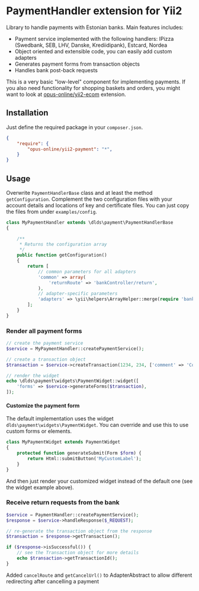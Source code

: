PaymentHandler extension for Yii2
============

Library to handle payments with Estonian banks. Main features includes:
- Payment service implemented with the following handlers: IPizza (Swedbank, SEB, LHV, Danske, Krediidipank), Estcard, Nordea
- Object oriented and extensible code, you can easily add custom adapters
- Generates payment forms from transaction objects
- Handles bank post-back requests

This is a very basic "low-level" component for implementing payments. If you also need functionality for shopping baskets and orders, you might want to look at [opus-online/yii2-ecom](https://github.com/opus-online/yii2-ecom) extension.

## Installation
Just define the required package in your `composer.json`. 
```json
{
	"require": {
		"opus-online/yii2-payment": "*",
	}
}
```

## Usage
Overwrite `PaymentHandlerBase` class and at least the method `getConfiguration`. Complement the two configuration files
with your account details and locations of key and certificate files. You can just copy the files from under `examples/config`.

```php
class MyPaymentHandler extends \dlds\payment\PaymentHandlerBase
{

    /**
     * Returns the configuration array
     */
    public function getConfiguration()
    {
        return [
            // common parameters for all adapters
            'common' => array(
                'returnRoute' => 'bankController/return',
            ),
            // adapter-specific parameters
            'adapters' => \yii\helpers\ArrayHelper::merge(require 'banks-default.php', require 'banks-local.php')
        ];
    }
}
```

### Render all payment forms
```php
// create the payment service
$service = MyPaymentHandler::createPaymentService();

// create a transaction object
$transaction = $service->createTransaction(1234, 234, ['comment' => 'Comment']);

// render the widget
echo \dlds\payment\widgets\PaymentWidget::widget([
    'forms' => $service->generateForms($transaction),
]);

```
#### Customize the payment form
The default implementation uses the widget `dlds\payment\widgets\PaymentWidget`. You can override and use this to use custom forms or elements. 
```php
class MyPaymentWidget extends PaymentWidget
{
    protected function generateSubmit(Form $form) {
        return Html::submitButton('MyCustomLabel');
    }
}
```

And then just render your customized widget instead of the default one (see the widget example above).

### Receive return requests from the bank
```php
$service = PaymentHandler::createPaymentService();
$response = $service->handleResponse($_REQUEST);

// re-generate the transaction object from the response
$transaction = $response->getTransaction();

if ($response->isSuccessful()) {
	// see the Transaction object for more details
	echo $transaction->getTransactionId();
}
```

Added `cancelRoute` and `getCancelUrl()` to AdapterAbstract to allow different redirecting after cancelling a payment
